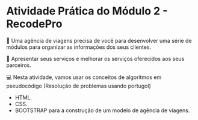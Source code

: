 # Atividade Prática do Módulo 2 - RecodePro

🛫 Uma agência de viagens precisa de você para desenvolver uma série de módulos para organizar as informações dos seus clientes.

🛅 Apresentar seus serviços e melhorar os serviços oferecidos aos seus parceiros. 

💻 Nesta atividade, vamos usar os conceitos de algoritmos em pseudocódigo (Resolução de problemas usando portugol)
+  HTML.
+  CSS. 
+  BOOTSTRAP para a construção de um modelo de agência de viagens.  
